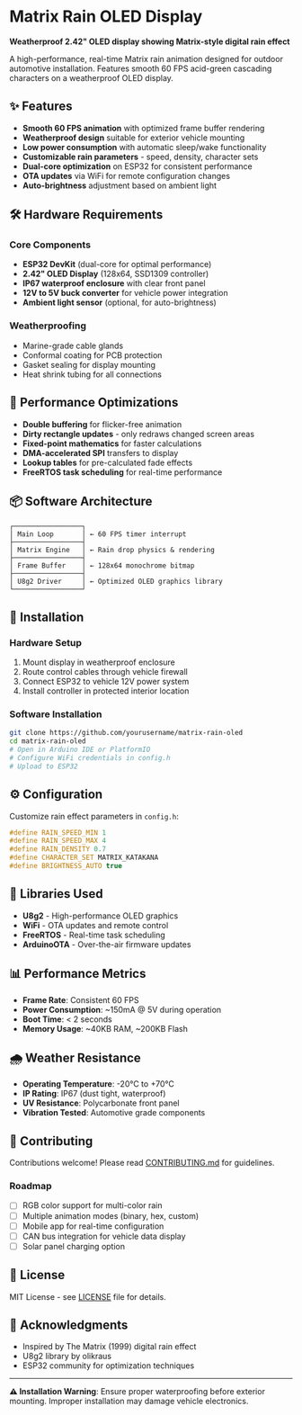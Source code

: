 # Matrix Rain OLED Display

**Weatherproof 2.42" OLED display showing Matrix-style digital rain effect**

A high-performance, real-time Matrix rain animation designed for outdoor automotive installation. Features smooth 60 FPS acid-green cascading characters on a weatherproof OLED display.

## ✨ Features

- **Smooth 60 FPS animation** with optimized frame buffer rendering
- **Weatherproof design** suitable for exterior vehicle mounting
- **Low power consumption** with automatic sleep/wake functionality
- **Customizable rain parameters** - speed, density, character sets
- **Dual-core optimization** on ESP32 for consistent performance
- **OTA updates** via WiFi for remote configuration changes
- **Auto-brightness** adjustment based on ambient light

## 🛠️ Hardware Requirements

### Core Components
- **ESP32 DevKit** (dual-core for optimal performance)
- **2.42" OLED Display** (128x64, SSD1309 controller)
- **IP67 waterproof enclosure** with clear front panel
- **12V to 5V buck converter** for vehicle power integration
- **Ambient light sensor** (optional, for auto-brightness)

### Weatherproofing
- Marine-grade cable glands
- Conformal coating for PCB protection
- Gasket sealing for display mounting
- Heat shrink tubing for all connections

## 🚀 Performance Optimizations

- **Double buffering** for flicker-free animation
- **Dirty rectangle updates** - only redraws changed screen areas
- **Fixed-point mathematics** for faster calculations
- **DMA-accelerated SPI** transfers to display
- **Lookup tables** for pre-calculated fade effects
- **FreeRTOS task scheduling** for real-time performance

## 📦 Software Architecture

```
┌─────────────────┐
│ Main Loop       │ ← 60 FPS timer interrupt
├─────────────────┤
│ Matrix Engine   │ ← Rain drop physics & rendering
├─────────────────┤
│ Frame Buffer    │ ← 128x64 monochrome bitmap
├─────────────────┤
│ U8g2 Driver     │ ← Optimized OLED graphics library
└─────────────────┘
```

## 🎯 Installation

### Hardware Setup
1. Mount display in weatherproof enclosure
2. Route control cables through vehicle firewall
3. Connect ESP32 to vehicle 12V power system
4. Install controller in protected interior location

### Software Installation
```bash
git clone https://github.com/yourusername/matrix-rain-oled
cd matrix-rain-oled
# Open in Arduino IDE or PlatformIO
# Configure WiFi credentials in config.h
# Upload to ESP32
```

## ⚙️ Configuration

Customize rain effect parameters in `config.h`:

```cpp
#define RAIN_SPEED_MIN 1
#define RAIN_SPEED_MAX 4
#define RAIN_DENSITY 0.7
#define CHARACTER_SET MATRIX_KATAKANA
#define BRIGHTNESS_AUTO true
```

## 🔧 Libraries Used

- **U8g2** - High-performance OLED graphics
- **WiFi** - OTA updates and remote control
- **FreeRTOS** - Real-time task scheduling
- **ArduinoOTA** - Over-the-air firmware updates

## 📊 Performance Metrics

- **Frame Rate**: Consistent 60 FPS
- **Power Consumption**: ~150mA @ 5V during operation
- **Boot Time**: < 2 seconds
- **Memory Usage**: ~40KB RAM, ~200KB Flash

## 🌧️ Weather Resistance

- **Operating Temperature**: -20°C to +70°C
- **IP Rating**: IP67 (dust tight, waterproof)
- **UV Resistance**: Polycarbonate front panel
- **Vibration Tested**: Automotive grade components

## 🤝 Contributing

Contributions welcome! Please read [CONTRIBUTING.md](CONTRIBUTING.md) for guidelines.

### Roadmap
- [ ] RGB color support for multi-color rain
- [ ] Multiple animation modes (binary, hex, custom)
- [ ] Mobile app for real-time configuration
- [ ] CAN bus integration for vehicle data display
- [ ] Solar panel charging option

## 📜 License

MIT License - see [LICENSE](LICENSE) file for details.

## 🙏 Acknowledgments

- Inspired by The Matrix (1999) digital rain effect
- U8g2 library by olikraus
- ESP32 community for optimization techniques

---

**⚠️ Installation Warning**: Ensure proper waterproofing before exterior mounting. Improper installation may damage vehicle electronics.
